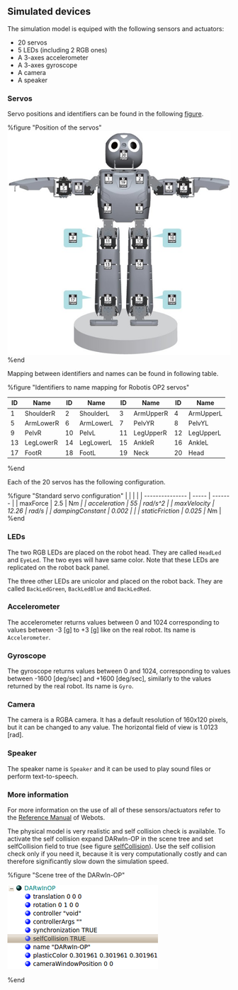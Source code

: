 ## Simulated devices

The simulation model is equiped with the following sensors and actuators:

- 20 servos
- 5 LEDs (including 2 RGB ones)
- A 3-axes accelerometer
- A 3-axes gyroscope
- A camera
- A speaker

### Servos

Servo positions and identifiers can be found in the following
[figure](#position-of-the-servos).

%figure "Position of the servos"
![robotis_op2_servo_map.png](images/robotis_op2_servo_map.png)
%end

Mapping between identifiers and names can be found in following table.

%figure "Identifiers to name mapping for Robotis OP2 servos"

| ID | Name      | ID | Name      | ID | Name      | ID | Name      |
| -- | --------- | -- | --------- | -- | --------- | -- | --------- |
| 1  | ShoulderR | 2  | ShoulderL | 3  | ArmUpperR | 4  | ArmUpperL |
| 5  | ArmLowerR | 6  | ArmLowerL | 7  | PelvYR    | 8  | PelvYL    |
| 9  | PelvR     | 10 | PelvL     | 11 | LegUpperR | 12 | LegUpperL |
| 13 | LegLowerR | 14 | LegLowerL | 15 | AnkleR    | 16 | AnkleL    |
| 17 | FootR     | 18 | FootL     | 19 | Neck      | 20 | Head      |

%end

Each of the 20 servos has the following configuration.

%figure "Standard servo configuration"
|                 |       |         |
| --------------- | ----- | ------- |
| maxForce        | 2.5   | N*m     |
| acceleration    | 55    | rad/s^2 |
| maxVelocity     | 12.26 | rad/s   |
| dampingConstant | 0.002 |         |
| staticFriction  | 0.025 | N*m     |
%end

### LEDs

The two RGB LEDs are placed on the robot head. They are called `HeadLed` and
`EyeLed`. The two eyes will have same color. Note that these LEDs are
replicated on the robot back panel.

The three other LEDs are unicolor and placed on the robot back.
They are called `BackLedGreen`, `BackLedBlue` and `BackLedRed`.

### Accelerometer

The accelerometer returns values between 0 and 1024 corresponding to values
between -3 [g] to +3 [g] like on the real robot.
Its name is `Accelerometer`.

### Gyroscope

The gyroscope returns values between 0 and 1024, corresponding to values between
 -1600 [deg/sec] and +1600 [deg/sec], similarly to the values returned by the real robot.
Its name is `Gyro`.

### Camera

The camera is a RGBA camera. It has a default resolution of 160x120 pixels, but it
can be changed to any value.
The horizontal field of view is 1.0123 [rad].

### Speaker

The speaker name is `Speaker` and it can be used to play sound files or perform
text-to-speech.






### More information

For more information on the use of all of these sensors/actuators refer to the
[Reference Manual](http://www.cyberbotics.com/reference) of Webots.

The physical model is very realistic and self collision check is available. To
activate the self collision expand DARwIn-OP in the scene tree and set
selfCollision field to true (see figure
[selfCollision](#scene-tree-of-the-darwin-op)). Use the self collision check
only if you need it, because it is very computationally costly and can therefore
significantly slow down the simulation speed.

%figure "Scene tree of the DARwIn-OP"

![selfCollision.png](images/selfCollision.png)

%end
